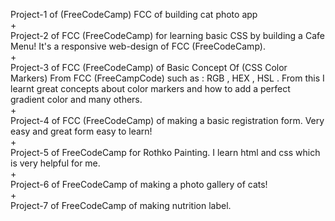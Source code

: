 Project-1 of (FreeCodeCamp) FCC of building cat photo app 
<br>
+ 
<br>
Project-2 of FCC (FreeCodeCamp) for learning basic CSS by building a Cafe Menu! It's a responsive web-design of FCC (FreeCodeCamp).
<br>
+
<br>
Project-3 of FCC (FreeCodeCamp) of Basic Concept Of (CSS Color Markers) From FCC (FreeCampCode) such as : RGB , HEX , HSL . From this I learnt great concepts about color markers and how to add a perfect gradient color and many others.
 <br>
+
<br>
Project-4 of FCC (FreeCodeCamp) of making a basic registration form. Very easy and great form easy to learn!
 <br>
+
<br>
Project-5 of FreeCodeCamp for Rothko Painting. I learn html and css which is very helpful for me.
<br>
+
<br>
Project-6 of FreeCodeCamp of making a photo gallery of cats!
<br>
+
<br>
Project-7 of FreeCodeCamp of making nutrition label.
